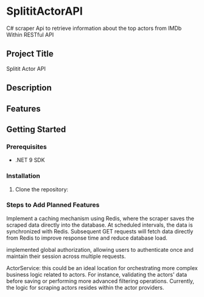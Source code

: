 # SplititActorAPI

C# scraper Api to retrieve information about the top actors from IMDb Within RESTful API

## Project Title
Splitit Actor API

## Description

## Features

## Getting Started

### Prerequisites
- .NET 9 SDK

### Installation
1. Clone the repository:

### Steps to Add Planned Features
Implement a caching mechanism using Redis, where the scraper saves the
scraped data directly into the database. At scheduled intervals, the
data is synchronized with Redis. Subsequent
GET requests will fetch data directly from Redis to improve response
time and reduce database load.

 implemented global authorization, allowing users to authenticate once
 and maintain their session across multiple requests.

 ActorService: this could be
 an ideal location for orchestrating more complex business logic related to actors.
 For instance, validating the actors' data before saving or performing more advanced
 filtering operations. Currently, the logic for scraping actors resides within the actor providers.

    
